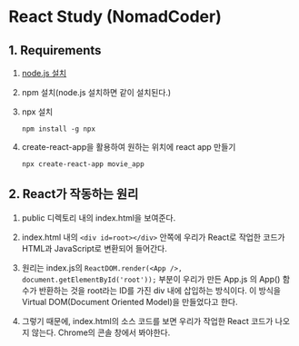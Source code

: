 # React Study (NomadCoder)

## 1. Requirements

1. [node.js 설치](https://nodejs.org/ko/)

2. npm 설치(node.js 설치하면 같이 설치된다.)

3. npx 설치 
  
    `npm install -g npx`

4. create-react-app을 활용하여 원하는 위치에 react app 만들기 

    `npx create-react-app movie_app`

## 2. React가 작동하는 원리
1. public 디렉토리 내의 index.html을 보여준다.

2. index.html 내의 `<div id=root></div>` 안쪽에 우리가 React로 작업한 코드가 HTML과 JavaScript로 변환되어 들어간다.
    
3. 원리는 index.js의 `ReactDOM.render(<App />, document.getElementById('root'));` 부분이 우리가 만든 App.js 의 App() 함수가 반환하는 것을 root라는 ID를 가진 div 내에 삽입하는 방식이다. 이 방식을 Virtual DOM(Document Oriented Model)을 만들었다고 한다.

4. 그렇기 때문에, index.html의 소스 코드를 보면 우리가 작업한 React 코드가 나오지 않는다. Chrome의 콘솔 창에서 봐야한다.


